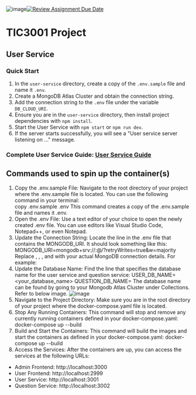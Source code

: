 ![image](https://github.com/user-attachments/assets/e0f81cf9-05c3-43e9-9b65-8fe221816575)[![Review Assignment Due Date](https://classroom.github.com/assets/deadline-readme-button-22041afd0340ce965d47ae6ef1cefeee28c7c493a6346c4f15d667ab976d596c.svg)](https://classroom.github.com/a/-9a38Lm0)
# TIC3001 Project

## User Service

### Quick Start

1. In the `user-service` directory, create a copy of the `.env.sample` file and name it `.env`.
2. Create a MongoDB Atlas Cluster and obtain the connection string.
3. Add the connection string to the `.env` file under the variable `DB_CLOUD_URI`.
4. Ensure you are in the `user-service` directory, then install project dependencies with `npm install`.
5. Start the User Service with `npm start` or `npm run dev`.
6. If the server starts successfully, you will see a "User service server listening on ..." message.

### Complete User Service Guide: [User Service Guide](./user-service/README.md)

## Commands used to spin up the container(s)

1.	Copy the .env.sample File: 
Navigate to the root directory of your project where the .env.sample file is located. You can use the following command in your terminal:   
copy .env.sample .env
This command creates a copy of the .env.sample file and names it .env.
2.	Open the .env File:
Use a text editor of your choice to open the newly created .env file. You can use editors like Visual Studio Code, Notepad++, or even Notepad.
3.	Update the Connection String:
Locate the line in the .env file that contains the MONGODB_URI. It should look something like this:
MONGODB_URI=mongodb+srv://<username>:<password>@<cluster-url>/<dbname>?retryWrites=true&w=majority
Replace <username>, <password>, <cluster-url>, and <dbname> with your actual MongoDB connection details. For example:
4.	Update the Database Name:
Find the line that specifies the database name for the user service and question service:
USER_DB_NAME=<your_database_name>
QUESTION_DB_NAME=<MongoDB Database Name>
The database name can be found by going to your Mongodb Atlas Cluster under Collections. Refer to below image. 
![image](https://github.com/user-attachments/assets/cc566b97-d05e-4dfa-94f7-3d92a3475297)
5.	Navigate to the Project Directory:
Make sure you are in the root directory of your project where the docker-compose.yaml file is located.
6.	Stop Any Running Containers:
This command will stop and remove any currently running containers defined in your docker-compose.yaml: 
docker-compose up --build
7.	Build and Start the Containers:
This command will build the images and start the containers as defined in your docker-compose.yaml: 
docker-compose up --build
8.	Access the Services:
After the containers are up, you can access the services at the following URLs:
- Admin Frontend: http://localhost:3000
- User Frontend: http://localhost:2999
- User Service: http://localhost:3001
- Question Service: http://localhost:3002
